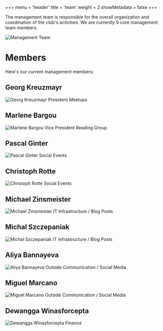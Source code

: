+++
menu = 'header'
title = 'team'
weight = 2
showMetadata = false
+++

The management team is responsible for the overall organization and coordination of the club's activities. We are currently 9 core management team members.

![Management Team](images/group.jpg)

# Members

Here's our current management members:

<div class="teamContainer">

<div class="teamMember">
<h2 id="georg">Georg Kreuzmayr</h2>
<img class="teamMemberImage" src="images/georg-square.jpg" alt="Georg Kreuzmayr"  />
<span class="teamMemberRoleSpecial">President</span>
<span class="teamMemberRole">Meetups</span>
</div>

<div class="teamMember">
<h2 id="marlene">Marlene Bargou</h2>
<img src="images/marlene-square.jpg" alt="Marlene Bargou" class="teamMemberImage" />
<span class="teamMemberRoleSpecial">Vice President</span>
<span class="teamMemberRole">Reading Group</span>
</div>

<div class="teamMember">
<h2 id="pascal">Pascal Ginter</h2>
<img src="images/pascal-square.jpg" alt="Pascal Ginter" class="teamMemberImage" />
<span class="teamMemberRole">Social Events</span>
</div>

<div class="teamMember">
<h2 id="pascal">Christoph Rotte</h2>
<img src="images/christoph-square.jpg" alt="Christoph Rotte" class="teamMemberImage" />
<span class="teamMemberRole">Social Events</span>
</div>

<div class="teamMember">
<h2 id="michael">Michael Zinsmeister</h2>
<img src="images/michael-square.jpg" alt="Michael Zinsmeister" class="teamMemberImage" />
<span class="teamMemberRole">IT Infrastructure / Blog Posts</span>
</div>

<div class="teamMember">
<h2 id="michal">Michal Szczepaniak</h2>
<img src="images/michal-square.jpg" alt="Michal Szczepaniak" class="teamMemberImage" />
<span class="teamMemberRole">IT Infrastructure / Blog Posts</span>
</div>

<div class="teamMember">
<h2 id="aliya">Aliya Bannayeva</h2>
<img src="images/aliya-square.jpg" alt="Aliya Bannayeva" class="teamMemberImage" />
<span class="teamMemberRole">Outside Communication / Social Media</span>
</div>

<div class="teamMember">
<h2 id="miguel">Miguel Marcano</h2>
<img src="images/miguel-square.jpg" alt="Miguel Marcano" class="teamMemberImage" />
<span class="teamMemberRole">Outside Communication / Social Media</span>
</div>

<div class="teamMember">
<h2 id="miguel">Dewangga Winasforcepta</h2>
<img src="images/dewangga-square.jpg" alt="Dewangga Winasforcepta" class="teamMemberImage" />
<span class="teamMemberRole">Finance</span>
</div>

</div>

